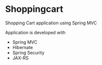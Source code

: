 # Shoppingcart
Shopping Cart application using Spring MVC

Application is developed with
  - Spring MVC
  - Hibernate
  - Spring Security
  - JAX-RS
